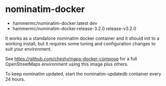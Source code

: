 # nominatim-docker

- hammermc/nominatim-docker:latest dev
- hammermc/nominatim-docker:release-3.2.0 release-v3.2.0

It works as a standalone nominatim docker container and it should 
init to a working install, but it requires some tuning and
configuration changes to suit your environment.

See https://github.com/chesty/maps-docker-compose for a full OpenStreetMaps environment
using this image plus others.
 
To keep nominatim updated, start the nominatim-updatedb container every 24 hours.

